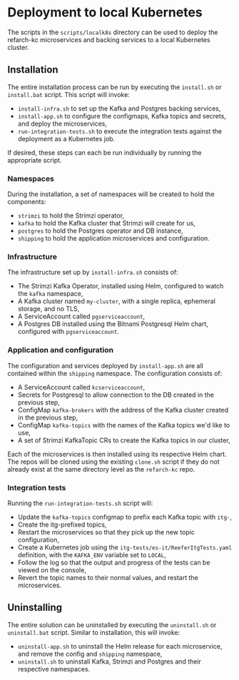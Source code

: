 # Deployment to local Kubernetes

The scripts in the `scripts/localk8s` directory can be used to deploy the refarch-kc microservices and backing services to a local Kubernetes cluster.

## Installation

The entire installation process can be run by executing the `install.sh` or `install.bat` script. This script will invoke:
- `install-infra.sh` to set up the Kafka and Postgres backing services,
- `install-app.sh` to configure the configmaps, Kafka topics and secrets, and deploy the microservices,
- `run-integration-tests.sh` to execute the integration tests against the deployment as a Kubernetes job.

If desired, these steps can each be run individually by running the appropriate script.

### Namespaces

During the installation, a set of namespaces will be created to hold the components:
- `strimzi` to hold the Strimzi operator,
- `kafka` to hold the Kafka cluster that Strimzi will create for us,
- `postgres` to hold the Postgres operator and DB instance,
- `shipping` to hold the application microservices and configuration.

### Infrastructure

The infrastructure set up by `install-infra.sh` consists of:
- The Strimzi Kafka Operator, installed using Helm, configured to watch the `kafka` namespace,
- A Kafka cluster named `my-cluster`, with a single replica, ephemeral storage, and no TLS,
- A ServiceAccount called `pgserviceaccount`,
- A Postgres DB installed using the Bitnami Postgresql Helm chart, configured with `pgserviceaccount`.

### Application and configuration

The configuration and services deployed by `install-app.sh` are all contained within the `shipping` namespace. The configuration consists of:
- A ServiceAccount called `kcserviceaccount`,
- Secrets for Postgresql to allow connection to the DB created in the previous step,
- ConfigMap `kafka-brokers` with the address of the Kafka cluster created in the previous step,
- ConfigMap `kafka-topics` with the names of the Kafka topics we'd like to use,
- A set of Strimzi KafkaTopic CRs to create the Kafka topics in our cluster,

Each of the microservices is then installed using its respective Helm chart. The repos will be cloned using the existing `clone.sh` script if they do not already exist at the same directory level as the `refarch-kc` repo.

### Integration tests

Running the `run-integration-tests.sh` script will:
- Update the `kafka-topics` configmap to prefix each Kafka topic with `itg-`,
- Create the itg-prefixed topics,
- Restart the microservices so that they pick up the new topic configuration,
- Create a Kubernetes job using the `itg-tests/es-it/ReeferItgTests.yaml` definition, with the `KAFKA_ENV` variable set to `LOCAL`,
- Follow the log so that the output and progress of the tests can be viewed on the console,
- Revert the topic names to their normal values, and restart the microservices.

## Uninstalling

The entire solution can be uninstalled by executing the `uninstall.sh` or `uninstall.bat` script. Similar to installation, this will invoke:
- `uninstall-app.sh` to uninstall the Helm release for each microservice, and remove the config and `shipping` namespace,
- `uninstall.sh` to uninstall Kafka, Strimzi and Postgres and their respective namespaces.

